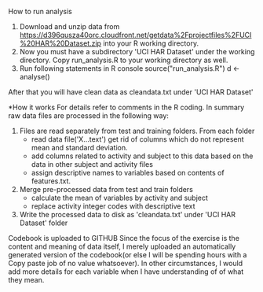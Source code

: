 
How to run analysis

1. Download and unzip data from  https://d396qusza40orc.cloudfront.net/getdata%2Fprojectfiles%2FUCI%20HAR%20Dataset.zip
into your R working directory. 
2. Now you must have a subdirectory 'UCI HAR Dataset' under the working directory. Copy run_analysis.R to your working directory as well.
3. Run following statements in R console
 source("run_analysis.R")
 d <- analyse()

After that you will have clean data as cleandata.txt under 'UCI HAR Dataset'

*How it works
For details refer to comments in the R coding. In summary raw data files are processed in the following way:
1. Files are read separately from test and training folders. From each folder
	* read data file('X...text') get rid of columns which do not represent mean and standard deviation.
	* add columns related to activity and subject to this data based on the data in other subject and activity files
	* assign descriptive names to variables based on contents of features.txt.
2. Merge pre-processed data from test and train folders
	* calculate the mean of variables by activity and subject
	* replace activity integer codes with descriptive text
3. Write the processed data to disk as 'cleandata.txt' under 'UCI HAR Dataset'  folder

Codebook is uploaded to GITHUB
Since the focus of the exercise is the content and meaning of data itself, I merely uploaded an automatically generated version of the codebook(or else I will be spending hours with a Copy paste job of no value whatsoever). 
In other circumstances, I would add more details for each variable when I have understanding of of what they mean.
